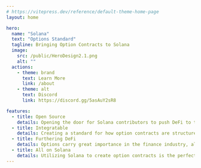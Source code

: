 ```yaml
---
# https://vitepress.dev/reference/default-theme-home-page
layout: home

hero:
  name: "Solana"
  text: "Options Standard"
  tagline: Bringing Option Contracts to Solana
  image:
    src: /public/HeroDesign2.1.png
    alt: ""
  actions:
    - theme: brand
      text: Learn More
      link: /about
    - theme: alt
      text: Discord
      link: https://discord.gg/5asAuY2sR8

features:
  - title: Open Source
    details: Opening the door for Solana contributors to push DeFi to the next level.
  - title: Integratable
    details: Creating a standard for how option contracts are structured, allows users to implement financial derivatives into their projects.
  - title: Furthering DeFi
    details: Options carry great importance in the finance industry, allowing traders to hedge against positions, and employers to incentivize employees.
  - title: All on Solana
    details: Utilizing Solana to create option contracts is the perfect blockchain due to its speed, scalability, and efficiency. 
---
```

